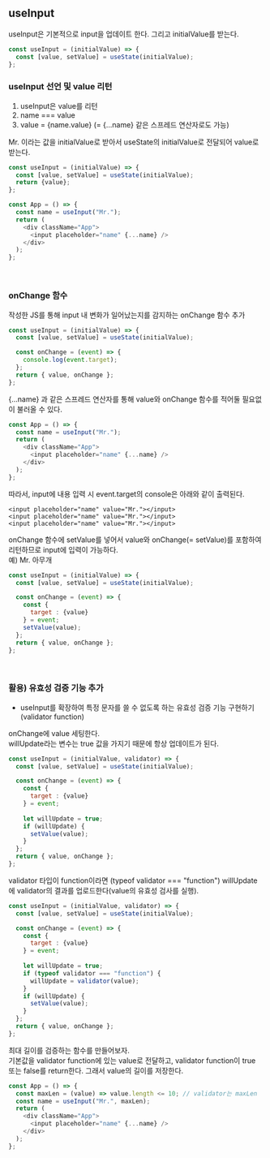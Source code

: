 ## useInput

useInput은 기본적으로 input을 업데이트 한다.
그리고 initialValue를 받는다.

```js
const useInput = (initialValue) => {
  const [value, setValue] = useState(initialValue);
};
```

### useInput 선언 및 value 리턴

1. useInput은 value를 리턴
2. name === value
3. value = {name.value} (= {...name} 같은 스프레드 연산자로도 가능)

Mr. 이라는 값을 initialValue로 받아서 useState의 initialValue로 전달되어 value로 받는다.

```js
const useInput = (initialValue) => {
  const [value, setValue] = useState(initialValue);
  return {value};
};

const App = () => {
  const name = useInput("Mr.");
  return (
    <div className="App">
      <input placeholder="name" {...name} />
    </div>
  );
};
```

<br>

### onChange 함수

작성한 JS를 통해 input 내 변화가 일어났는지를 감지하는 onChange 함수 추가

```js
const useInput = (initialValue) => {
  const [value, setValue] = useState(initialValue);

  const onChange = (event) => {
    console.log(event.target);
  };
  return { value, onChange };
};
```

{...name} 과 같은 스프레드 연산자를 통해 value와 onChange 함수를 적어둘 필요없이 불러올 수 있다.

```js
const App = () => {
  const name = useInput("Mr.");
  return (
    <div className="App">
      <input placeholder="name" {...name} />
    </div>
  );
};
```

따라서, input에 내용 입력 시 event.target의 console은 아래와 같이 출력된다.
```
<input placeholder="name" value="Mr."></input>
<input placeholder="name" value="Mr."></input>
<input placeholder="name" value="Mr."></input>
```

onChange 함수에 setValue를 넣어서 value와 onChange(= setValue)를 포함하여 리턴하므로 input에 입력이 가능하다.  
예) Mr. 아무개 

```js
const useInput = (initialValue) => {
  const [value, setValue] = useState(initialValue);

  const onChange = (event) => {
    const {
      target : {value}
    } = event;
    setValue(value);
  };
  return { value, onChange };
};
```


<br>

### 활용) 유효성 검증 기능 추가
- useInput를 확장하여 특정 문자를 쓸 수 없도록 하는 유효성 검증 기능 구현하기 (validator function)

onChange에 value 세팅한다.  
willUpdate라는 변수는 true 값을 가지기 때문에 항상 업데이트가 된다.

```js
const useInput = (initialValue, validator) => {
  const [value, setValue] = useState(initialValue);

  const onChange = (event) => {
    const {
      target : {value}
    } = event;
    
    let willUpdate = true;
    if (willUpdate) {
      setValue(value);
    }    
  };
  return { value, onChange };
};
```

validator 타입이 function이라면 (typeof validator === "function")
willUpdate에 validator의 결과를 업로드한다(value의 유효성 검사를 실행).

```js
const useInput = (initialValue, validator) => {
  const [value, setValue] = useState(initialValue);

  const onChange = (event) => {
    const {
      target : {value}
    } = event;
    
    let willUpdate = true;
    if (typeof validator === "function") {
      willUpdate = validator(value);
    }
    if (willUpdate) {
      setValue(value);
    }    
  };
  return { value, onChange };
};
```


최대 길이를 검증하는 함수를 만들어보자.  
기본값을 validator function에 있는 value로 전달하고, validator function이 true 또는 false를 return한다.
그래서 value의 길이를 저장한다.

```js
const App = () => {
  const maxLen = (value) => value.length <= 10; // validator는 maxLen
  const name = useInput("Mr.", maxLen);
  return (
    <div className="App">
      <input placeholder="name" {...name} />
    </div>
  );
};
```